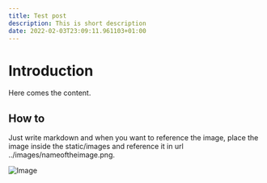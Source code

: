 ```yaml
---
title: Test post
description: This is short description
date: 2022-02-03T23:09:11.961103+01:00
---
```


# Introduction

Here comes the content.

## How to

Just write markdown and when you want to reference the image, place the image inside the static/images and reference it in url ../images/nameoftheimage.png.

![Image](../images/sample.png)

